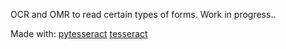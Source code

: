 OCR and OMR to read certain types of forms. Work in progress..

Made with: 
[pytesseract](https://pypi.org/project/pytesseract)
[tesseract](https://github.com/tesseract-ocr/)
